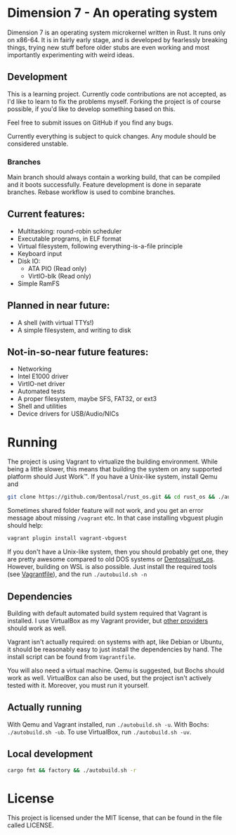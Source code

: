# Dimension 7 - An operating system

Dimension 7 is an operating system microkernel written in Rust. It runs only on x86-64. It is in fairly early stage, and is developed by fearlessly breaking things, trying new stuff before older stubs are even working and most importantly experimenting with weird ideas.

## Development

This is a learning project. Currently code contributions are not accepted, as I'd like to learn to fix the problems myself. Forking the project is of course possible, if you'd like to develop something based on this.

Feel free to submit issues on GitHub if you find any bugs.

Currently everything is subject to quick changes. Any module should be considered unstable.

### Branches

Main branch should always contain a working build, that can be compiled and it boots successfully.
Feature development is done in separate branches. Rebase workflow is used to combine branches.

## Current features:
* Multitasking: round-robin scheduler
* Executable programs, in ELF format
* Virtual filesystem, following everything-is-a-file principle
* Keyboard input
* Disk IO:
    * ATA PIO (Read only)
    * VirtIO-blk (Read only)
* Simple RamFS

## Planned in near future:
* A shell (with virtual TTYs!)
* A simple filesystem, and writing to disk

## Not-in-so-near future features:
* Networking
 * Intel E1000 driver
 * VirtIO-net driver
* Automated tests
* A proper filesystem, maybe SFS, FAT32, or ext3
* Shell and utilities
* Device drivers for USB/Audio/NICs

# Running
The project is using Vagrant to virtualize the building environment. While being a little slower, this means that building the system on any supported platform should Just Work™. If you have a Unix-like system, install Qemu and

```bash
git clone https://github.com/Dentosal/rust_os.git && cd rust_os && ./autobuild.sh -u
```

Sometimes shared folder feature will not work, and you get an error message about missing `/vagrant` etc. In that case installing vbguest plugin should help:

```bash
vagrant plugin install vagrant-vbguest
```


If you don't have a Unix-like system, then you should probably get one, they are pretty awesome compared to old DOS systems or [Dentosal/rust_os](https://github.com/Dentosal/rust_os/). However, building on WSL is also possible. Just install the required tools (see [Vagrantfile](Vagrantfile)), and the run `./autobuild.sh -n`

## Dependencies

Building with default automated build system required that Vagrant is installed. I use VirtualBox as my Vagrant provider, but [other providers](https://www.vagrantup.com/docs/providers/) should work as well.

Vagrant isn't actually required: on systems with apt, like Debian or Ubuntu, it should be reasonably easy to just install the dependencies by hand. The install script can be found from `Vagrantfile`.

You will also need a virtual machine. Qemu is suggested, but Bochs should work as well. VirtualBox can also be used, but the project isn't actively tested with it. Moreover, you must run it yourself.

## Actually running

With Qemu and Vagrant installed, run `./autobuild.sh -u`. With Bochs: `./autobuild.sh -ub`. To use VirtualBox, run `./autobuild.sh -uv`.

## Local development

```bash
cargo fmt && factory && ./autobuild.sh -r
```

# License
This project is licensed under the MIT license, that can be found in the file called LICENSE.
